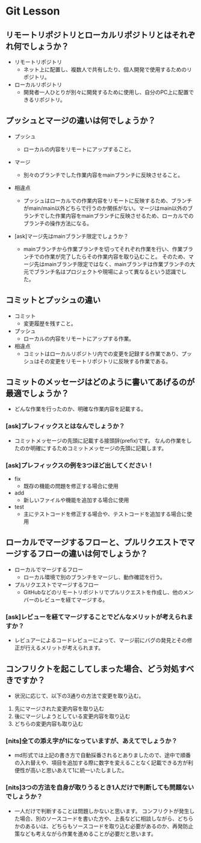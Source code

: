 # Git Lesson

## リモートリポジトリとローカルリポジトリとはそれぞれ何でしょうか？
- リモートリポジトリ
    - ネット上に配置し、複数人で共有したり、個人開発で使用するためのリポジトリ。
- ローカルリポジトリ
    - 開発者一人ひとりが別々に開発するために使用し、自分のPC上に配置できるリポジトリ。

## プッシュとマージの違いは何でしょうか？
- プッシュ
    - ローカルの内容をリモートにアップすること。
- マージ
    - 別々のブランチでした作業内容をmainブランチに反映させること。
- 相違点
    - プッシュはローカルでの作業内容をリモートに反映するため、ブランチがmain/main以外どちらで行うのか関係がない。マージはmain以外のブランチでした作業内容をmainブランチに反映させるため、ローカルでのブランチの操作方法になる。

- [ask]マージ先はmainブランチ限定でしょうか？
    - mainブランチから作業ブランチを切ってそれぞれ作業を行い、作業ブランチでの作業が完了したらその作業内容を取り込むこと。
そのため、マージ先はmainブランチ限定ではなく、mainブランチは作業ブランチの大元でブランチ名はプロジェクトや現場によって異なるという認識でした。



## コミットとプッシュの違い
- コミット
    - 変更履歴を残すこと。
- プッシュ
    - ローカルの内容をリモートにアップする作業。
- 相違点
    - コミットはローカルリポジトリ内での変更を記録する作業であり、プッシュはその変更をリモートリポジトリに反映する作業である。

## コミットのメッセージはどのように書いてあげるのが最適でしょうか？
- どんな作業を行ったのか、明確な作業内容を記載する。

### [ask]プレフィックスとはなんでしょうか？
- コミットメッセージの先頭に記載する接頭辞(prefix)です。
なんの作業をしたのか明確にするためコミットメッセージの先頭に記載します。

### [ask]プレフィックスの例を3つほど出してください！
- fix
    - 既存の機能の問題を修正する場合に使用
- add
    - 新しいファイルや機能を追加する場合に使用
- test
    - 主にテストコードを修正する場合や、テストコードを追加する場合に使用

## ローカルでマージするフローと、プルリクエストでマージするフローの違いは何でしょうか？
- ローカルでマージするフロー
    - ローカル環境で別のブランチをマージし、動作確認を行う。
- プルリクエストでマージするフロー
    - GitHubなどのリモートリポジトリでプルリクエストを作成し、他のメンバーのレビューを経てマージする。

### [ask]レビューを経てマージすることでどんなメリットが考えられますか？
- レビュアーによるコードレビューによって、マージ前にバグの発見とその修正が行えるメリットが考えられます。

## コンフリクトを起こしてしまった場合、どう対処すべきですか？
- 状況に応じて、以下の3通りの方法で変更を取り込む。
1. 先にマージされた変更内容を取り込む
1. 後にマージしようとしている変更内容を取り込む
1. どちらの変更内容も取り込む

### [nits]全ての添え字が1になっていますが、あえてでしょうか？
- md形式では上記の書き方で自動採番されるとありましたので、途中で順番の入れ替えや、項目を追加する際に数字を変えることなく記載できる方が利便性が高いと思いあえて1に統一いたしました。

### [nits]3つの方法を自身が取りうるとき1人だけで判断しても問題ないでしょうか？
- 一人だけで判断することは問題しかないと思います。
コンフリクトが発生した場合、別のソースコードを書いた方や、上長などに相談しながら、どちらかのあるいは、どちらもソースコードを取り込む必要があるのか、再発防止策なども考えながら作業を進めることが必要だと思います。